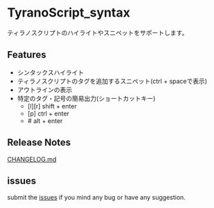 # TyranoScript_syntax

ティラノスクリプトのハイライトやスニペットをサポートします。

## Features

* シンタックスハイライト
* ティラノスクリプトのタグを追加するスニペット(ctrl + spaceで表示)
* アウトラインの表示
* 特定のタグ・記号の簡易出力(ショートカットキー)
  * [l][r] shift + enter
  * [p] ctrl + enter
  * \#  alt + enter

## Release Notes

[CHANGELOG.md](CHANGELOG.md)

## issues

submit the [issues](https://github.com/orukRed/tyranosyntax/issues) if you mind any bug or have any suggestion.
